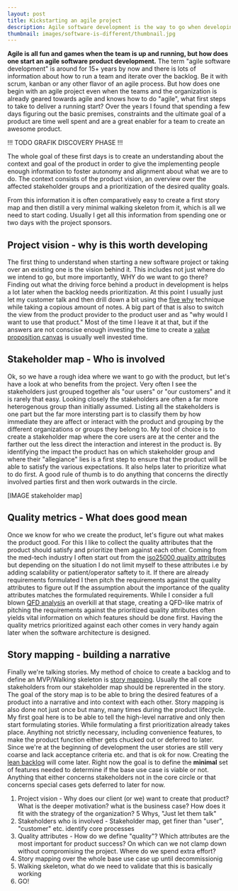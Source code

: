 ```yaml
---
layout: post
title: Kickstarting an agile project
description: Agile software development is the way to go when developing a project. But how does one get started with a project or a product? What is needed to get an initial backlog up and running and how much information should one collect to enable all people involved to act empowered? 
thumbnail: images/software-is-different/thumbnail.jpg
---
```


**Agile is all fun and games when the team is up and running, but how does one start an agile software product development.** The term "agile software development" is around for 15+ years by now and there is lots of information about how to run a team and iterate over the backlog. Be it with scrum, kanban or any other flavor of an agile process. But how does one begin with an agile project even when the teams and the organization is already geared towards agile and knows how to do "agile", what first steps to take to deliver a running start? Over the years I found that spending a few days figuring out the basic premises, constraints and the ultimate goal of a product are time well spent and are a great enabler for a team to create an awesome product. 

!!! TODO GRAFIK DISCOVERY PHASE !!!

The whole goal of these first days is to create an understanding about the context and goal of the product in order to give the implementing people enough information to foster autonomy and alignment about what we are to do. The context consists of the product vision, an overview over the affected stakeholder groups and a prioritization of the desired quality goals. 

From this information it is often comparatively easy to create a first story map and then distill a very minimal walking skeleton from it, which is all we need to start coding. Usually I get all this information from spending one or two days with the project sponsors. 

## Project vision - why is this worth developing

The first thing to understand when starting a new software project or taking over an existing one is the vision behind it. This includes not just where do we intend to go, but more importantly, WHY do we want to go there? Finding out what the driving force behind a product in development is helps a lot later when the backlog needs prioritization. At this point I usually just let my customer talk and then drill down a bit using the [five why](https://en.wikipedia.org/wiki/Five_whys) technique while taking a copious amount of notes. A big part of that is also to switch the view from the product provider to the product user and as "why would I want to use that product." Most of the time I leave it at that, but if the answers are not conscise enough investing the time to create a [value proposition canvas](https://vimeo.com/201197034) is usually well invested time. 

## Stakeholder map - Who is involved

Ok, so we have a rough idea where we want to go with the product, but let's have a look at who benefits from the project. Very often I see the stakeholders just grouped together als "our users" or "our customers" and it is rarely that easy. Looking closely the stakeholders are often a far more heterogenous group than initially assumed. Listing all the stakeholders is one part but the far more intersting part is to classify them by how immediate they are affect or interact with the product and grouping by the different organizations or groups they belong to. 
My tool of choice is to create a stakeholder map where the core users are at the center and the farther out the less direct the interaction and interest in the product is. 
By identifying the impact the product has on which stakeholder group and where their "allegiance" lies is a first step to ensure that the product will be able to satisfy the various expectations. It also helps later to prioritize what to do first. A good rule of thumb is to do anything that concerns the directly involved parties first and then work outwards in the circle. 

[IMAGE stakeholder map]

## Quality metrics - What does good mean

Once we know for who we create the product, let's figure out what makes the product good. For this I like to collect the quality attributes that the product should satisfy and prioritize them against each other. Coming from the med-tech industry I often start out from the [iso25000 quality attributes](https://iso25000.com/index.php/en/iso-25000-standards/iso-25010) but depending on the situation I do not limit myself to these attributes i.e by adding scalability or patient/operator saftety to it. 
If there are already requirements formulated I then pitch the requirements against the quality attributes to figure out If the assumption about the importance of the quality attributes matches the formulated requirements. While I consider a full blown [QFD analysis](https://de.wikipedia.org/wiki/Quality_Function_Deployment) an overkill at that stage, creating a QFD-like matrix of pitching the requirements against the prioritized quality attributes often yields vital information on which features should be done first. Having the quality metrics prioritized against each other comes in very handy again later when the software architecture is designed. 

## Story mapping - building a narrative 

Finally we're talking stories. My method of choice to create a backlog and to define an MVP/Walking skeleton is [story mapping](https://medium.com/@priyank.it/user-story-mapping-product-backlog-creation-7ea9a54f7f0e). Usually the all core stakeholders from our stakeholder map should be reprerented in the story. The goal of the story map is to be able to bring the desired features of a product into a narrative and into context with each other. Story mapping is also done not just once but many, many times during the product lifecycle. My first goal here is to be able to tell the high-level narrative and only then start formulating stories. While formulating a first prioritization already takes place. Anything not strictly necessary, including convenience features, to make the product function either gets chucked out or deferred to later. Since we're at the beginning of development the user stories are still very coarse and lack acceptance criteria etc. and that is ok for now. Creating the [lean backlog](https://dominikberner.ch/lean-backlog-handling/) will come later. Right now the goal is to define the **minimal** set of features needed to determine if the base use case is viable or not. Anything that either concerns stakeholders not in the core circle or that concerns special cases gets deferred to later  for now.



1. Project vision - Why does our client (or we) want to create that product?  What is the deeper motivation? what is the business case? How does it fit with the strategy of the organization? 5 Whys, "Just let them talk"
2. Stakeholders who is involved - Stakeholder map, get finer than "user", "customer" etc. identify core processes
3. Quality attributes - How do we define "quality"? Which attributes are the most important for product success? On which can we not clamp down without compromising the project. Where do we spend extra effort? 
4. Story mapping over the whole base use case up until decommissionig
5. Walking skeleton, what do we need to validate that this is basically working
6. GO!
